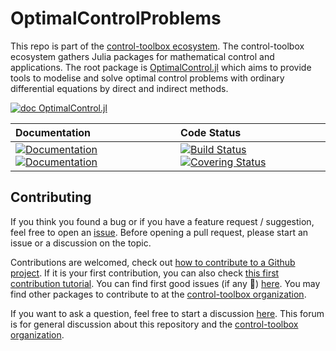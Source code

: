 # OptimalControlProblems

[ci-img]: https://github.com/control-toolbox/OptimalControlProblems.jl/actions/workflows/CI.yml/badge.svg?branch=main
[ci-url]: https://github.com/control-toolbox/OptimalControlProblems.jl/actions/workflows/CI.yml?query=branch%3Amain

[co-img]: https://codecov.io/gh/control-toolbox/OptimalControlProblems.jl/branch/main/graph/badge.svg?token=YM5YQQUSO3
[co-url]: https://codecov.io/gh/control-toolbox/OptimalControlProblems.jl

[doc-dev-img]: https://img.shields.io/badge/docs-dev-8A2BE2.svg
[doc-dev-url]: https://control-toolbox.org/OptimalControlProblems.jl/dev/

[doc-stable-img]: https://img.shields.io/badge/docs-stable-blue.svg
[doc-stable-url]: https://control-toolbox.org/OptimalControlProblems.jl/stable/

This repo is part of the [control-toolbox ecosystem](https://github.com/control-toolbox).
The control-toolbox ecosystem gathers Julia packages for mathematical control and applications. The root package is [OptimalControl.jl](https://github.com/control-toolbox/OptimalControl.jl) which aims to provide tools to modelise and solve optimal control problems with ordinary differential equations by direct and indirect methods.

[![doc OptimalControl.jl](https://img.shields.io/badge/Documentation-OptimalControl.jl-blue)](http://control-toolbox.org/OptimalControl.jl)


| **Documentation**  | **Code Status**  |
|:-------------------|:-----------------|
| [![Documentation][doc-stable-img]][doc-stable-url] [![Documentation][doc-dev-img]][doc-dev-url] | [![Build Status][ci-img]][ci-url] [![Covering Status][co-img]][co-url] |

## Contributing

[issue-url]: https://github.com/control-toolbox/OptimalControlProblems.jl/issues
[first-good-issue-url]: https://github.com/control-toolbox/OptimalControlProblems.jl/contribute

If you think you found a bug or if you have a feature request / suggestion, feel free to open an [issue][issue-url].
Before opening a pull request, please start an issue or a discussion on the topic. 

Contributions are welcomed, check out [how to contribute to a Github project](https://docs.github.com/en/get-started/exploring-projects-on-github/contributing-to-a-project). 
If it is your first contribution, you can also check [this first contribution tutorial](https://github.com/firstcontributions/first-contributions).
You can find first good issues (if any 🙂) [here][first-good-issue-url]. You may find other packages to contribute to at the [control-toolbox organization](https://github.com/control-toolbox).

If you want to ask a question, feel free to start a discussion [here](https://github.com/orgs/control-toolbox/discussions). This forum is for general discussion about this repository and the [control-toolbox organization](https://github.com/control-toolbox).

